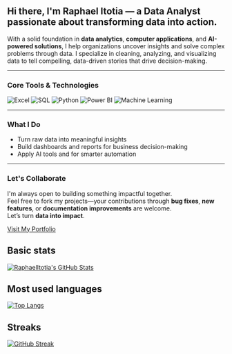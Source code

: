 ## Hi there, I'm Raphael Itotia — a Data Analyst passionate about transforming data into action.

With a solid foundation in **data analytics**, **computer applications**, and **AI-powered solutions**, I help organizations uncover insights and solve complex problems through data. I specialize in cleaning, analyzing, and visualizing data to tell compelling, data-driven stories that drive decision-making.

---

### **Core Tools & Technologies**

![Excel](https://img.shields.io/badge/Excel-217346?style=flat-square&logo=microsoft-excel&logoColor=white)
![SQL](https://img.shields.io/badge/SQL-4479A1?style=flat-square&logo=mysql&logoColor=white)
![Python](https://img.shields.io/badge/Python-3776AB?style=flat-square&logo=python&logoColor=white)
![Power BI](https://img.shields.io/badge/Power_BI-F2C811?style=flat-square&logo=powerbi&logoColor=black)
![Machine Learning](https://img.shields.io/badge/Machine_Learning-FF6F00?style=flat-square&logo=tensorflow&logoColor=white)

---

### **What I Do**
- Turn raw data into meaningful insights  
- Build dashboards and reports for business decision-making  
- Apply AI tools and for smarter automation  

---

### **Let's Collaborate**
I'm always open to building something impactful together.  
Feel free to fork my projects—your contributions through **bug fixes**, **new features**, or **documentation improvements** are welcome.  
Let’s turn **data into impact**.

[Visit My Portfolio](https://raphaelitotia.vercel.app)

## Basic stats

[![RaphaelItotia's GitHub Stats](https://github-readme-stats.vercel.app/api?username=RaphaelItotia&show_icons=true&theme=dark)](https://github.com/RaphaelItotia)

## Most used languages

[![Top Langs](https://github-readme-stats.vercel.app/api/top-langs/?username=RaphaelItotia&layout=compact&theme=dark)](https://github.com/RaphaelItotia)

## Streaks

[![GitHub Streak](https://streak-stats.demolab.com/?user=RaphaelItotia&theme=dark)](https://git.io/streak-stats)
